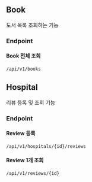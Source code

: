 ## Book
도서 목록 조회하는 기능

### Endpoint
#### Book 전체 조회
`/api/v1/books`

## Hospital
리뷰 등록 및 조회 기능

### Endpoint
#### Review 등록
`/api/v1/hospitals/{id}/reviews`

#### Review 1개 조회
`/api/v1/reviews/{id}`